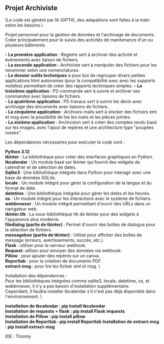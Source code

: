 ## Projet Archiviste

\\Le code est généré par IA (GPT4), des adapations sont faites à la main selon les besoins.\\

Projet personnel pour la gestion de données et l'archivage de documents. \
Créer principalement pour le suivis des activités de maintenance d'un ou plusieurs bâtiments. 

**- La première application** : Registre sert à archiver des activité et événements avec liaison de fichiers. \
**- La seconde application** : Archiviste sert à manipuler des fichiers pour les renommer selon une nomenclatures. \
**- Le dossier outils techniques** à pour but de regrouper divers petites applications html autonomes (pour la compatibilité avec avec les supports mobiles) permettant de créer des rapports techniques simples.
**- La troisième application** : P2-commande sert à suivre et archiver ses commandes avec liaisons de fichiers. \
**- La quatrième application** : P5-travaux sert à suivre les devis avec archivage des documents avec liaisons de fichiers. \
**- La cinquième application** : Archives-mails sert à stocker des fichiers eml et msg avec la possibilité de lire les mails et les pièces jointes.\
**- La sixième application** : Archivision sert à créer des comptes rendu basé sur les images, avec l'ajout de repères et une architecture type "poupées russes".

Les dépendances nécessaires pour exécuter le code sont :

**Python 3.12** \
**tkinter** : La bibliothèque pour créer des interfaces graphiques en Python. \
**tkcalendar** : Un module basé sur tkinter qui fournit des widgets de calendrier et de sélection de dates. \
**Sqlite3** : Une bibliothèque intégrée dans Python pour interagir avec une base de données SQLite. \
**locale** : Un module intégré pour gérer la configuration de la langue et du format de date. \
**datetime** : Une bibliothèque intégrée pour gérer les dates et les heures. \
**os** : Un module intégré pour les interactions avec le système de fichiers. \
**webbrowser** : Un module intégré permettant d'ouvrir des URLs dans un navigateur web. \
**tkinter.ttk** : La sous-bibliothèque ttk de tkinter pour des widgets à l'apparence plus moderne. \
**filedialog (partie de tkinter)** : Permet d'ouvrir des boîtes de dialogue pour la sélection de fichiers. \
**messagebox (partie de tkinter)** : Utilisé pour afficher des boîtes de message (erreurs, avertissements, succès, etc.). \
**Flask** : utiliser pour le serveur webhook. \
**Request**: utiliser pour envoyer des données via webhook. \
**Pillow** : pour ajouter des repères sur un canva. \
**Reportlab** : pour la création de documents PDF. \
**extract-msg** : pour lire les fichier eml et msg. \

Installation des dépendances : \
Pour les bibliothèques intégrées comme sqlite3, locale, datetime, os, et webbrowser, il n'y a pas besoin d'installation supplémentaire. \
Cependant, il faudra installer tkcalendar s'il n'est pas déjà disponible dans l'environnement. \

**installation de tkcalendar : pip install tkcalendar** \
**Installation de requests + flask : pip install Flask requests** \
**Installation de Pillow : pip install pillow** \
**Installation de Reportlab : pip install Reportlab**
**Installation de extract-msg : pip install extract-msg**

IDE : Thonny
